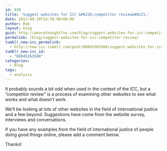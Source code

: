```yaml
---
id: 839
title: 'Suggest websites for ICC &#8220;competitor review&#8221;'
date: 2013-09-10T14:38:00+00:00
author: Rob
layout: blog
guid: http://wearethoughtfox.com/blog/suggest-websites-for-icc-competitor-review/
permalink: /blog/suggest-websites-for-icc-competitor-review/
tumblr_new-icc_permalink:
  - http://new-icc.tumblr.com/post/60845263508/suggest-websites-for-icc-competitor-review
tumblr_new-icc_id:
  - "60845263508"
categories:
  - Blog
tags:
  - analysis
---
```

It probably sounds a bit odd when used in the context of the ICC, but a &ldquo;competitor review&rdquo; is a process of examining other websites to see what works and what doesn&rsquo;t work.

We&rsquo;ll be looking at lots of other websites in the field of international justice and a few beyond. Suggestions have come from the website survey, interviews and conversations.

If you have any examples from the field of international justice of people doing good things online, please add a comment below. 

Thanks!  
